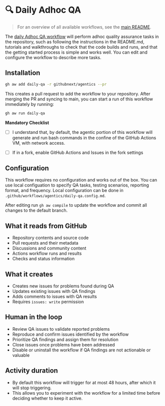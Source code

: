 # 🔍 Daily Adhoc QA

> For an overview of all available workflows, see the [main README](../README.md).

The [daily Adhoc QA workflow](../workflows/daily-qa.md?plain=1) will perform adhoc quality assurance tasks in the repository, such as following the instructions in the README.md, tutorials and walkthroughs to check that the code builds and runs, and that the getting started process is simple and works well. You can edit and configure the workflow to describe more tasks. 

## Installation

```bash
gh aw add daily-qa -r githubnext/agentics --pr
```

This creates a pull request to add the workflow to your repository. After merging the PR and syncing to main, you can start a run of this workflow immediately by running:

```bash
gh aw run daily-qa
```

**Mandatory Checklist**

* [ ] I understand that, by default, the agentic portion of this workflow will generate and run bash commands in the confine of the GitHub Actions VM, with network access.

* [ ] If in a fork, enable GitHub Actions and Issues in the fork settings

## Configuration

This workflow requires no configuration and works out of the box. You can use local configuation to specify QA tasks, testing scenarios, reporting format, and frequency. Local configuration can be done in `.github/workflows/agentics/daily-qa.config.md`.



After editing run `gh aw compile` to update the workflow and commit all changes to the default branch.

## What it reads from GitHub

- Repository contents and source code
- Pull requests and their metadata
- Discussions and community content
- Actions workflow runs and results
- Checks and status information

## What it creates

- Creates new issues for problems found during QA
- Updates existing issues with QA findings
- Adds comments to issues with QA results
- Requires `issues: write` permission

## Human in the loop

- Review QA issues to validate reported problems
- Reproduce and confirm issues identified by the workflow
- Prioritize QA findings and assign them for resolution
- Close issues once problems have been addressed
- Disable or uninstall the workflow if QA findings are not actionable or valuable

## Activity duration

- By default this workflow will trigger for at most 48 hours, after which it will stop triggering. 
- This allows you to experiment with the workflow for a limited time before deciding whether to keep it active.
